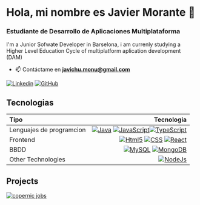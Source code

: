 # Hola, mi nombre es Javier Morante 👋
###  Estudiante de Desarrollo de Aplicaciones Multiplataforma

I'm a Junior Sofwate Developer in Barselona, i am currenly studying a Higher Level Education Cycle of multiplatform aplication development (DAM)

- 📫 Contáctame en **javichu.monu@gmail.com**

[![Linkedin](https://img.shields.io/badge/LinkedIn-0077B5?style=for-the-badge&logo=linkedin&logoColor=white&labelColor=101010)](https://www.linkedin.com/in/javier-morante-nu%C3%B1ez/)
[![GitHub](	https://img.shields.io/badge/GitHub-100000?style=for-the-badge&logo=github&logoColor=white&labelColor=101010)](https://github.com/javier-morante)


## Tecnologias
| Tipo            | Tecnologia |
| :---------------- | ------: | 
| Lenguajes de programcion | [![Java](https://img.shields.io/badge/Java-ED8B00?style=for-the-badge&logo=openjdk&logoColor=white&labelColor=101010)]() [![JavaScript](	https://img.shields.io/badge/JavaScript-F7DF1E?style=for-the-badge&logo=javascript&logoColor=white&labelColor=101010)]()[![TypeScript](	https://img.shields.io/badge/TypeScript-007ACC?style=for-the-badge&logo=typescript&logoColor=white&labelColor=101010)]()| 
| Frontend | [![Html5](https://img.shields.io/badge/HTML5-E34F26?style=for-the-badge&logo=html5&logoColor=white&labelColor=101010)]() [![CSS](https://img.shields.io/badge/CSS-1572B6?style=for-the-badge&logo=css3&logoColor=white&labelColor=101010)]() [![React](https://img.shields.io/badge/React-20232A?style=for-the-badge&logo=react&logoColor=white&labelColor=101010)]()|
| BBDD  | [![MySQL](https://img.shields.io/badge/MySQL-00000F?style=for-the-badge&logo=mysql&logoColor=white&labelColor=101010)]() [![MongoDB](https://img.shields.io/badge/MongoDB-47A248?style=for-the-badge&logo=mongodb&logoColor=white&labelColor=101010)]() |
| Other Technologies | [![NodeJs](https://img.shields.io/badge/Node.js-43853D?style=for-the-badge&logo=node.js&logoColor=white&labelColor=101010)]()|

## Projects

[<img src="" alt="copernic jobs"/>](https://github.com/javier-morante/copernicjobs)